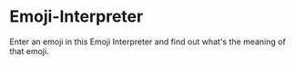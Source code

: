 # Emoji-Interpreter

Enter an emoji in this Emoji Interpreter and find out what's the meaning of that emoji.
